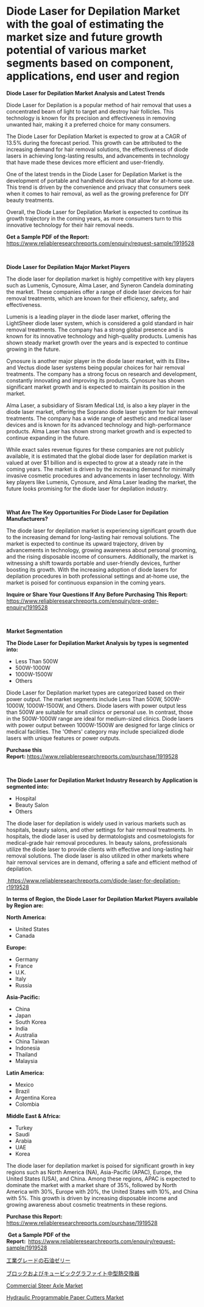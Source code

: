 <p><h1>Diode Laser for Depilation Market with the goal of estimating the market size and future growth potential of various market segments based on component, applications, end user and region</h1></p><p><strong>Diode Laser for Depilation Market Analysis and Latest Trends</strong></p>
<p><p>Diode Laser for Depilation is a popular method of hair removal that uses a concentrated beam of light to target and destroy hair follicles. This technology is known for its precision and effectiveness in removing unwanted hair, making it a preferred choice for many consumers.</p><p>The Diode Laser for Depilation Market is expected to grow at a CAGR of 13.5% during the forecast period. This growth can be attributed to the increasing demand for hair removal solutions, the effectiveness of diode lasers in achieving long-lasting results, and advancements in technology that have made these devices more efficient and user-friendly.</p><p>One of the latest trends in the Diode Laser for Depilation Market is the development of portable and handheld devices that allow for at-home use. This trend is driven by the convenience and privacy that consumers seek when it comes to hair removal, as well as the growing preference for DIY beauty treatments.</p><p>Overall, the Diode Laser for Depilation Market is expected to continue its growth trajectory in the coming years, as more consumers turn to this innovative technology for their hair removal needs.</p></p>
<p><strong>Get a Sample PDF of the Report:&nbsp;</strong> <a href="https://www.reliableresearchreports.com/enquiry/request-sample/1919528">https://www.reliableresearchreports.com/enquiry/request-sample/1919528</a></p>
<p>&nbsp;</p>
<p><strong>Diode Laser for Depilation Major Market Players</strong></p>
<p><p>The diode laser for depilation market is highly competitive with key players such as Lumenis, Cynosure, Alma Laser, and Syneron Candela dominating the market. These companies offer a range of diode laser devices for hair removal treatments, which are known for their efficiency, safety, and effectiveness.</p><p>Lumenis is a leading player in the diode laser market, offering the LightSheer diode laser system, which is considered a gold standard in hair removal treatments. The company has a strong global presence and is known for its innovative technology and high-quality products. Lumenis has shown steady market growth over the years and is expected to continue growing in the future.</p><p>Cynosure is another major player in the diode laser market, with its Elite+ and Vectus diode laser systems being popular choices for hair removal treatments. The company has a strong focus on research and development, constantly innovating and improving its products. Cynosure has shown significant market growth and is expected to maintain its position in the market.</p><p>Alma Laser, a subsidiary of Sisram Medical Ltd, is also a key player in the diode laser market, offering the Soprano diode laser system for hair removal treatments. The company has a wide range of aesthetic and medical laser devices and is known for its advanced technology and high-performance products. Alma Laser has shown strong market growth and is expected to continue expanding in the future.</p><p>While exact sales revenue figures for these companies are not publicly available, it is estimated that the global diode laser for depilation market is valued at over $1 billion and is expected to grow at a steady rate in the coming years. The market is driven by the increasing demand for minimally invasive cosmetic procedures and advancements in laser technology. With key players like Lumenis, Cynosure, and Alma Laser leading the market, the future looks promising for the diode laser for depilation industry.</p></p>
<p>&nbsp;</p>
<p><strong>What Are The Key Opportunities For Diode Laser for Depilation Manufacturers?</strong></p>
<p><p>The diode laser for depilation market is experiencing significant growth due to the increasing demand for long-lasting hair removal solutions. The market is expected to continue its upward trajectory, driven by advancements in technology, growing awareness about personal grooming, and the rising disposable income of consumers. Additionally, the market is witnessing a shift towards portable and user-friendly devices, further boosting its growth. With the increasing adoption of diode lasers for depilation procedures in both professional settings and at-home use, the market is poised for continuous expansion in the coming years.</p></p>
<p><strong>Inquire or Share Your Questions If Any Before Purchasing This Report:</strong> <a href="https://www.reliableresearchreports.com/enquiry/pre-order-enquiry/1919528">https://www.reliableresearchreports.com/enquiry/pre-order-enquiry/1919528</a></p>
<p>&nbsp;</p>
<p><strong>Market Segmentation</strong></p>
<p><strong>The Diode Laser for Depilation Market Analysis by types is segmented into:</strong></p>
<p><ul><li>Less Than 500W</li><li>500W-1000W</li><li>1000W-1500W</li><li>Others</li></ul></p>
<p><p>Diode Laser for Depilation market types are categorized based on their power output. The market segments include Less Than 500W, 500W-1000W, 1000W-1500W, and Others. Diode lasers with power output less than 500W are suitable for small clinics or personal use. In contrast, those in the 500W-1000W range are ideal for medium-sized clinics. Diode lasers with power output between 1000W-1500W are designed for large clinics or medical facilities. The 'Others' category may include specialized diode lasers with unique features or power outputs.</p></p>
<p><strong>Purchase this Report:&nbsp;</strong><a href="https://www.reliableresearchreports.com/purchase/1919528">https://www.reliableresearchreports.com/purchase/1919528</a></p>
<p>&nbsp;</p>
<p><strong>The Diode Laser for Depilation Market Industry Research by Application is segmented into:</strong></p>
<p><ul><li>Hospital</li><li>Beauty Salon</li><li>Others</li></ul></p>
<p><p>The diode laser for depilation is widely used in various markets such as hospitals, beauty salons, and other settings for hair removal treatments. In hospitals, the diode laser is used by dermatologists and cosmetologists for medical-grade hair removal procedures. In beauty salons, professionals utilize the diode laser to provide clients with effective and long-lasting hair removal solutions. The diode laser is also utilized in other markets where hair removal services are in demand, offering a safe and efficient method of depilation.</p></p>
<p><a href="https://www.reliableresearchreports.com/diode-laser-for-depilation-r1919528">&nbsp;https://www.reliableresearchreports.com/diode-laser-for-depilation-r1919528</a></p>
<p><strong>In terms of Region, the Diode Laser for Depilation Market Players available by Region are:</strong></p>
<p>
    <p> <strong> North America: </strong>
        <ul>
            <li>United States</li>
            <li>Canada</li>
        </ul>
        </p> 
    <p> <strong> Europe: </strong>
        <ul>
            <li>Germany</li>
            <li>France</li>
            <li>U.K.</li>
            <li>Italy</li>
            <li>Russia</li>
        </ul>
        </p> 
    <p> <strong> Asia-Pacific: </strong>
        <ul>
            <li>China</li>
            <li>Japan</li>
            <li>South Korea</li>
            <li>India</li>
            <li>Australia</li>
            <li>China Taiwan</li>
            <li>Indonesia</li>
            <li>Thailand</li>
            <li>Malaysia</li>
        </ul>
        </p> 
    <p> <strong> Latin America: </strong>
        <ul>
            <li>Mexico</li>
            <li>Brazil</li>
            <li>Argentina Korea</li>
            <li>Colombia</li>
        </ul>
        </p> 
    <p> <strong> Middle East & Africa: </strong>
        <ul>
            <li>Turkey</li>
            <li>Saudi</li>
            <li>Arabia</li>
            <li>UAE</li>
            <li>Korea</li>
        </ul>
    </p>
    </p>
<p><p>The diode laser for depilation market is poised for significant growth in key regions such as North America (NA), Asia-Pacific (APAC), Europe, the United States (USA), and China. Among these regions, APAC is expected to dominate the market with a market share of 35%, followed by North America with 30%, Europe with 20%, the United States with 10%, and China with 5%. This growth is driven by increasing disposable income and growing awareness about cosmetic treatments in these regions.</p></p>
<p><strong>Purchase this Report: </strong><a href="https://www.reliableresearchreports.com/purchase/1919528">https://www.reliableresearchreports.com/purchase/1919528</a></p>
<p>&nbsp;<strong>Get a Sample PDF of the Report:&nbsp;&nbsp;</strong><a href="https://www.reliableresearchreports.com/enquiry/request-sample/1919528">https://www.reliableresearchreports.com/enquiry/request-sample/1919528</a></p>
<p><strong></strong></p>
<p><p><a href="https://github.com/avwofrml53535/Market-Research-Report-List-2/blob/main/2609900170266.md">工業グレードの石油ゼリー</a></p><p><a href="https://github.com/vtbvgl20191192/Market-Research-Report-List-2/blob/main/9731907170267.md">ブロックおよびキュービックグラファイト中型熱交換器</a></p><p><a href="https://github.com/NorbertYates/Market-Research-Report-List-5/blob/main/commercial-steer-axle-market.md">Commercial Steer Axle Market</a></p><p><a href="https://github.com/itulahketika112/Market-Research-Report-List-1/blob/main/hydraulic-programmable-paper-cutters-market.md">Hydraulic Programmable Paper Cutters Market</a></p></p>